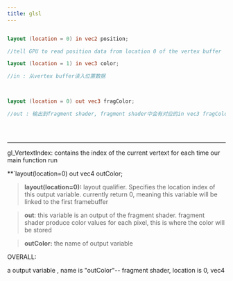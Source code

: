 ```yaml
---
title: glsl
---
```

```glsl

layout (location = 0) in vec2 position;

//tell GPU to read position data from location 0 of the vertex buffer

layout (location = 1) in vec3 color;

//in : 从vertex buffer读入位置数据

  

layout (location = 0) out vec3 fragColor;

//out : 输出到fragment shader, fragment shader中会有对应的in vec3 fragColor来接收这个数据

  
  

```

---
gl_VertextIndex: contains the index of the current vertext for each time our main function run

**`layout(location=0) out vec4 outColor;

> **layout(location=0):**
layout qualifier. Specifies the location index of this output variable. currently return 0, meaning this variable will be linked to the first framebuffer

> **out**:
this variable is an output of the fragment shader. fragment shader produce color values for each pixel, this is where the color will be stored

>**outColor:**
the name of output variable

OVERALL:

a output variable , name is "outColor"-- fragment shader, location is 0, vec4
